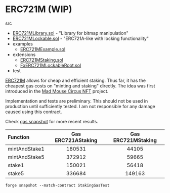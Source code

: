 # ERC721M (WIP)

src
- [ERC721MLibrary.sol](./src/ERC721MLibrary.sol) - "Library for bitmap manipulation"
- [ERC721MLockable.sol](./src/ERC721MLockable.sol) - "ERC721A-like with locking functionality"
- examples
  -   [ERC721MExample.sol](./src/ERC721MExample.sol)
- extensions
   -  [ERC721MStaking.sol](./src/ERC721MStaking.sol)
   -  [FxERC721MLockableRoot.sol](./src/FxERC721MLockableRoot.sol)
- test

[ERC721M](https://lovethewired.github.io/blog/2022/madmouse) allows for cheap and efficient staking.
Thus far, it has the cheapest gas costs on "minting and staking" directly.
The idea was first introduced in the [Mad Mouse Circus NFT](https://etherscan.io/address/0x3ad30c5e2985e960e89f4a28efc91ba73e104b77#code) project.

Implementation and tests are preliminary.
This should not be used in production until sufficiently tested.
I am not responsible for any damage caused using this contract.

Check [gas snapshot](.gas-snapshot) for more recent results.

| Function      | Gas ERC721AStaking | Gas ERC721MStaking |
| :------------ | :----------------: | :----------------: |
| mintAndStake1 |       180531       |       44105        |
| mintAndStake5 |       372912       |       59665        |
| stake1        |       150021       |       56418        |
| stake5        |       336684       |       149163       |


```
forge snapshot --match-contract StakingGasTest
```
